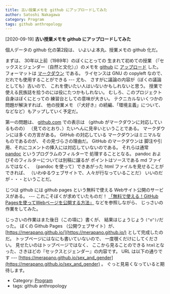 ```yaml
---
title: 古い授業メモを github にアップロードしてみた
author: Satoshi Nakagawa
category: Program
tags: github anthropology
---
```


[2020-09-19] **古い授業メモを github にアップロードしてみた** 

 個人データの github 化の第2段は、
いよいよ本丸、授業メモの github 化だ。

 まずは、
30年以上前（1989年）のぼくにとっての
生まれて初めての授業
（『セックスとジェンダー（自然と文化）』）のメモを
[github](https://github.com/) に
[アップロード](https://github.com/merapano/sex_and_gender/)
した。
フォーマットは
[マークダウン](https://ja.wikipedia.org/wiki/Markdown)
である。
ライセンスは GNU の copyleft なので、
だれでも使用することができる ---
尤も、
さすがに議論の内容が（ぼくの議論としても）古いので、
これを使いたい人はいないかもしれないと思う。
授業で使える民族誌を拾うのには役にたつかもしれない。
むしろ、このプロジェクト自身はぼくにとっての
練習台としての意味が大きい。
テクニカルないくつかの問題が解決すれば、
他の授業メモ
（『犬好き』の続編、「環境主義」について、
などなど）もアップしていく予定だ。

 第一の問題は、
[github.com](https://github.com/merapano/sex_and_gender/) での表示は
（github がマークダウンに対応しているものの）
（見てのとおり、）たいへんに見辛いということである。
マークダウンには多くの方言がある。
GitHub の対応している
マークダウンはミニマルなものであるのが、
その見づらさの理由だ。
GitHub のマークダウンは
脚注や引用、それにコメントの挿入には対応していないのである。
それらは通常
[pandoc](https://pandoc-doc-ja.readthedocs.io/ja/latest/users-guide.html) というプログラムのフィルターで
処理することとなる。
pandoc およびそのフィルターについては別稿に譲るが
ポイントはソースである md ファイルではなく、
（pandoc を使って）できあがった html ファイルを見せることができれば、
（いわゆるウェブサイトで、人々が行なっていることだ）
いいのだが・・・ということだ。

 じつは github には github pages という無料で使える
Webサイト公開のサービスがある。
--- これこそぼくが求めていたものだ！
[「無料で使える！GitHub Pagesを使ってWebページを公開する方法」](https://techacademy.jp/magazine/6445)
などを参照しながら、
じっさいの作業をしてみた。

 じっさいの作業はまた後日（この項に）書くが、
結果はじょうじょう `(^o^)/`だった。
ぼくの Github Pages （公開ウェブサイト）が、
[https://merapano.github.io/](https://merapano.github.io/)
として完成したのだ。
トップページにはなにも書いていないので、
一度覗くだけにしてください。
見せたいのはトップページではなく、
ここから見ることのできる
`html`となった、さきほどの『セックスとジェンダー』の内容です。
URL は以下の通りです ---
[https://merapano.github.io/sex_and_gender](https://merapano.github.io/sex_and_gender) 。
ぐっと見易くなっていると期待します。

- Category: [Program](https://merapano.github.io/categories.html#Program)
- tags: github anthropology
